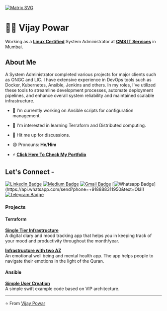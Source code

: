[![Matrix SVG](https://raw.githubusercontent.com/rodrigograca31/rodrigograca31/master/matrix.svg)](https://www.youtube.com/watch?v=SDkAGkd4NLc)
# :man_technologist: Vijay Powar

Working as a <a href="https://rhtapps.redhat.com/verify?certId=200-035-061"> <b>Linux Certified</b></a> System Administrator at <a href="https://www.cmsitservices.com/"> <b>CMS IT Services</b></a> in Mumbai. 

## About Me
A System Administrator completed various projects for major clients such as ONGC and LIC. I have extensive experience in DevOps tools such as Docker, Kubernetes, Ansible, Jenkins and others. In my roles, I've utilized these tools to streamline development processes, automate deployment pipelines, and enhance overall system reliability and maintained scalable infrastructure.

- 🔭 I’m currently working on Ansible scripts for configuration management.

- 🌱 I'm interested in learning Terraform and Distributed computing.

- 💬 Hit me up for discussions.

- 😄 Pronouns: **He**/**Him**


- ⚡ <a href="https://vijaypowar4.github.io"> <b>Click Here To Check My Portfolio</b></a>

## Let's Connect -
 
[![Linkedin Badge](https://img.shields.io/badge/-vijaypowar-blue?style=flat-square&logo=Linkedin&logoColor=white&link=https://www.linkedin.com/in/vijaypowar/)](https://www.linkedin.com/in/vijaypowar)
[![Medium Badge](https://img.shields.io/badge/-@vijaypowar-03a57a?style=flat-square&labelColor=000000&logo=Medium&link=https://medium.com/@vijaypowar)](https://medium.com/@vijaypowar)
[![Gmail Badge](https://img.shields.io/badge/-vijaypowar4@gmail.com-c14438?style=flat-square&logo=Gmail&logoColor=white&link=mailto:vijaypowar4@gmail.com)](mailto:vijaypowar4@gmail.com)
[![Whatsapp Badge](https://img.shields.io/badge/-Whatsapp-4CA143?style=flat-square&labelColor=4CA143&logo=whatsapp&logoColor=white&link=https://api.whatsapp.com/send?phone=+918888311950&text=Olá!)](https://api.whatsapp.com/send?phone=+918888311950&text=Olá!)
[![Telegram Badge](https://img.shields.io/badge/-powarvijay-1ca0f1?style=flat-square&labelColor=1ca0f1&logo=telegram&logoColor=white&link=https://t.me/powarvijay)](https://t.me/powarvijay)

### Projects
#### Terraform 
[**Single Tier Infrastructure**](https://github.com/) <br />A digital diary and mood tracking app that helps you in keeping track of your mood and productivity throughout the month/year.
<br />

[**Infrastructure with two AZ**](https://github.com/) <br />An emotional well being and mental health app. The app helps people to navigate their emotions in the light of the Quran.
<br />

#### Ansible
[**Simple User Creation**](https://github.com/) <br />A simple swift example code based on VIP architecture.
<br />

<hr/>

⭐ From [Vijay Powar](https://github.com/vijaypowar4)

